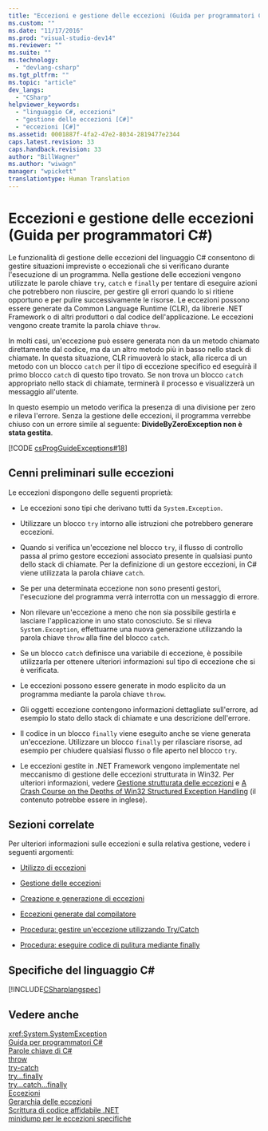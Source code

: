 ```yaml
---
title: "Eccezioni e gestione delle eccezioni (Guida per programmatori C#) | Microsoft Docs"
ms.custom: ""
ms.date: "11/17/2016"
ms.prod: "visual-studio-dev14"
ms.reviewer: ""
ms.suite: ""
ms.technology: 
  - "devlang-csharp"
ms.tgt_pltfrm: ""
ms.topic: "article"
dev_langs: 
  - "CSharp"
helpviewer_keywords: 
  - "linguaggio C#, eccezioni"
  - "gestione delle eccezioni [C#]"
  - "eccezioni [C#]"
ms.assetid: 0001887f-4fa2-47e2-8034-2819477e2344
caps.latest.revision: 33
caps.handback.revision: 33
author: "BillWagner"
ms.author: "wiwagn"
manager: "wpickett"
translationtype: Human Translation
---
```

# Eccezioni e gestione delle eccezioni (Guida per programmatori C#)
Le funzionalità di gestione delle eccezioni del linguaggio C\# consentono di gestire situazioni impreviste o eccezionali che si verificano durante l'esecuzione di un programma.  Nella gestione delle eccezioni vengono utilizzate le parole chiave `try`, `catch` e `finally` per tentare di eseguire azioni che potrebbero non riuscire, per gestire gli errori quando lo si ritiene opportuno e per pulire successivamente le risorse.  Le eccezioni possono essere generate da Common Language Runtime \(CLR\), da librerie .NET Framework o di altri produttori o dal codice dell'applicazione.  Le eccezioni vengono create tramite la parola chiave `throw`.  
  
 In molti casi, un'eccezione può essere generata non da un metodo chiamato direttamente dal codice, ma da un altro metodo più in basso nello stack di chiamate.  In questa situazione, CLR rimuoverà lo stack, alla ricerca di un metodo con un blocco `catch` per il tipo di eccezione specifico ed eseguirà il primo blocco `catch` di questo tipo trovato.  Se non trova un blocco `catch` appropriato nello stack di chiamate, terminerà il processo e visualizzerà un messaggio all'utente.  
  
 In questo esempio un metodo verifica la presenza di una divisione per zero e rileva l'errore.  Senza la gestione delle eccezioni, il programma verrebbe chiuso con un errore simile al seguente: **DivideByZeroException non è stata gestita**.  
  
 [!CODE [csProgGuideExceptions#18](../CodeSnippet/VS_Snippets_VBCSharp/csProgGuideExceptions#18)]  
  
## Cenni preliminari sulle eccezioni  
 Le eccezioni dispongono delle seguenti proprietà:  
  
-   Le eccezioni sono tipi che derivano tutti da `System.Exception`.  
  
-   Utilizzare un blocco `try` intorno alle istruzioni che potrebbero generare eccezioni.  
  
-   Quando si verifica un'eccezione nel blocco `try`, il flusso di controllo passa al primo gestore eccezioni associato presente in qualsiasi punto dello stack di chiamate.  Per la definizione di un gestore eccezioni, in C\# viene utilizzata la parola chiave `catch`.  
  
-   Se per una determinata eccezione non sono presenti gestori, l'esecuzione del programma verrà interrotta con un messaggio di errore.  
  
-   Non rilevare un'eccezione a meno che non sia possibile gestirla e lasciare l'applicazione in uno stato conosciuto.  Se si rileva `System.Exception`, effettuarne una nuova generazione utilizzando la parola chiave `throw` alla fine del blocco `catch`.  
  
-   Se un blocco `catch` definisce una variabile di eccezione, è possibile utilizzarla per ottenere ulteriori informazioni sul tipo di eccezione che si è verificata.  
  
-   Le eccezioni possono essere generate in modo esplicito da un programma mediante la parola chiave `throw`.  
  
-   Gli oggetti eccezione contengono informazioni dettagliate sull'errore, ad esempio lo stato dello stack di chiamate e una descrizione dell'errore.  
  
-   Il codice in un blocco `finally` viene eseguito anche se viene generata un'eccezione.  Utilizzare un blocco `finally` per rilasciare risorse, ad esempio per chiudere qualsiasi flusso o file aperto nel blocco `try`.  
  
-   Le eccezioni gestite in .NET Framework vengono implementate nel meccanismo di gestione delle eccezioni strutturata in Win32.  Per ulteriori informazioni, vedere [Gestione strutturata delle eccezioni](/visual-cpp/cpp/structured-exception-handling-c-cpp) e [A Crash Course on the Depths of Win32 Structured Exception Handling](http://go.microsoft.com/fwlink/?LinkId=119654) \(il contenuto potrebbe essere in inglese\).  
  
## Sezioni correlate  
 Per ulteriori informazioni sulle eccezioni e sulla relativa gestione, vedere i seguenti argomenti:  
  
-   [Utilizzo di eccezioni](../../../csharp/programming-guide/exceptions/using-exceptions.md)  
  
-   [Gestione delle eccezioni](../../../csharp/programming-guide/exceptions/exception-handling.md)  
  
-   [Creazione e generazione di eccezioni](../../../csharp/programming-guide/exceptions/creating-and-throwing-exceptions.md)  
  
-   [Eccezioni generate dal compilatore](../../../csharp/programming-guide/exceptions/compiler-generated-exceptions.md)  
  
-   [Procedura: gestire un'eccezione utilizzando Try\/Catch](../../../csharp/programming-guide/exceptions/how-to-handle-an-exception-using-try-catch.md)  
  
-   [Procedura: eseguire codice di pulitura mediante finally](../../../csharp/programming-guide/exceptions/how-to-execute-cleanup-code-using-finally.md)  
  
## Specifiche del linguaggio C\#  
 [!INCLUDE[CSharplangspec](../../../csharp/language-reference/keywords/includes/csharplangspec_md.md)]  
  
## Vedere anche  
 <xref:System.SystemException>   
 [Guida per programmatori C\#](../../../csharp/programming-guide/index.md)   
 [Parole chiave di C\#](../../../csharp/language-reference/keywords/index.md)   
 [throw](../../../csharp/language-reference/keywords/throw.md)   
 [try\-catch](../../../csharp/language-reference/keywords/try-catch.md)   
 [try...finally](../../../csharp/language-reference/keywords/try-finally.md)   
 [try...catch...finally](../../../csharp/language-reference/keywords/try-catch-finally.md)   
 [Eccezioni](../Topic/Handling%20and%20Throwing%20Exceptions.md)   
 [Gerarchia delle eccezioni](../Topic/Exception%20Hierarchy.md)   
 [Scrittura di codice affidabile .NET](http://go.microsoft.com/fwlink/?LinkId=112400)   
 [minidump per le eccezioni specifiche](http://go.microsoft.com/fwlink/?LinkId=112408)
